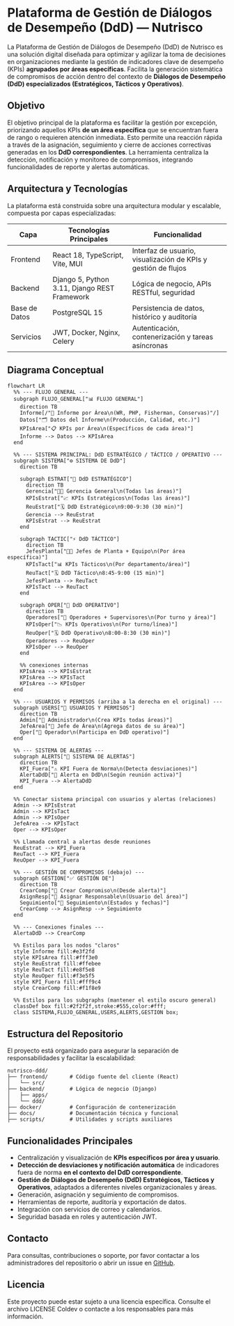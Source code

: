 # Plataforma de Gestión de Diálogos de Desempeño (DdD) — Nutrisco

La Plataforma de Gestión de Diálogos de Desempeño (DdD) de Nutrisco es una solución digital diseñada para optimizar y agilizar la toma de decisiones en organizaciones mediante la gestión de indicadores clave de desempeño (KPIs) **agrupados por áreas específicas**. Facilita la generación sistemática de compromisos de acción dentro del contexto de **Diálogos de Desempeño (DdD) especializados (Estratégicos, Tácticos y Operativos)**.

## Objetivo

El objetivo principal de la plataforma es facilitar la gestión por excepción, priorizando aquellos KPIs **de un área específica** que se encuentran fuera de rango o requieren atención inmediata. Esto permite una reacción rápida a través de la asignación, seguimiento y cierre de acciones correctivas generadas en los **DdD correspondientes**. La herramienta centraliza la detección, notificación y monitoreo de compromisos, integrando funcionalidades de reporte y alertas automáticas.

## Arquitectura y Tecnologías

La plataforma está construida sobre una arquitectura modular y escalable, compuesta por capas especializadas:

| Capa            | Tecnologías Principales                     | Funcionalidad                                        |
|-----------------|---------------------------------------------|------------------------------------------------------|
| Frontend        | React 18, TypeScript, Vite, MUI             | Interfaz de usuario, visualización de KPIs y gestión de flujos |
| Backend         | Django 5, Python 3.11, Django REST Framework | Lógica de negocio, APIs RESTful, seguridad           |
| Base de Datos   | PostgreSQL 15                               | Persistencia de datos, histórico y auditoría          |
| Servicios       | JWT, Docker, Nginx, Celery                  | Autenticación, contenerización y tareas asíncronas    |

## Diagrama Conceptual

```mermaid
flowchart LR
  %% --- FLUJO GENERAL ---
  subgraph FLUJO_GENERAL["📊 FLUJO GENERAL"]
    direction TB
    Informe[/"📄 Informe por Área\n(WR, PHP, Fisherman, Conservas)"/]
    Datos["🗂️ Datos del Informe\n(Producción, Calidad, etc.)"]
    KPIsArea["📋 KPIs por Área\n(Específicos de cada área)"]
    Informe --> Datos --> KPIsArea
  end

  %% --- SISTEMA PRINCIPAL: DdD ESTRATÉGICO / TÁCTICO / OPERATIVO ---
  subgraph SISTEMA["⚙️ SISTEMA DE DdD"]
    direction TB

    subgraph ESTRAT["🎯 DdD ESTRATÉGICO"]
      direction TB
      Gerencia["👩‍💼 Gerencia General\n(Todas las áreas)"]
      KPIsEstrat["📈 KPIs Estratégicos\n(Todas las áreas)"]
      ReuEstrat["🗓️ DdD Estratégico\n9:00-9:30 (30 min)"]
      Gerencia --> ReuEstrat
      KPIsEstrat --> ReuEstrat
    end

    subgraph TACTIC["⚡ DdD TÁCTICO"]
      direction TB
      JefesPlanta["🧑‍🏭 Jefes de Planta + Equipo\n(Por área específica)"]
      KPIsTact["📊 KPIs Tácticos\n(Por departamento/área)"]
      ReuTact["🗓️ DdD Táctico\n8:45-9:00 (15 min)"]
      JefesPlanta --> ReuTact
      KPIsTact --> ReuTact
    end

    subgraph OPER["🔧 DdD OPERATIVO"]
      direction TB
      Operadores["👷 Operadores + Supervisores\n(Por turno y área)"]
      KPIsOper["📉 KPIs Operativos\n(Por turno/línea)"]
      ReuOper["🗓️ DdD Operativo\n8:00-8:30 (30 min)"]
      Operadores --> ReuOper
      KPIsOper --> ReuOper
    end

    %% conexiones internas
    KPIsArea --> KPIsEstrat
    KPIsArea --> KPIsTact
    KPIsArea --> KPIsOper
  end

  %% --- USUARIOS Y PERMISOS (arriba a la derecha en el original) ---
  subgraph USERS["👥 USUARIOS Y PERMISOS"]
    direction TB
    Admin["🔑 Administrador\n(Crea KPIs todas áreas)"]
    JefeArea["🧾 Jefe de Área\n(Agrega datos de su área)"]
    Oper["👤 Operador\n(Participa en DdD operativo)"]
  end

  %% --- SISTEMA DE ALERTAS ---
  subgraph ALERTS["🚨 SISTEMA DE ALERTAS"]
    direction TB
    KPI_Fuera["⚠️ KPI Fuera de Norma\n(Detecta desviaciones)"]
    AlertaDdD["📣 Alerta en DdD\n(Según reunión activa)"]
    KPI_Fuera --> AlertaDdD
  end

  %% Conectar sistema principal con usuarios y alertas (relaciones)
  Admin --> KPIsEstrat
  Admin --> KPIsTact
  Admin --> KPIsOper
  JefeArea --> KPIsTact
  Oper --> KPIsOper

  %% Llamada central a alertas desde reuniones
  ReuEstrat --> KPI_Fuera
  ReuTact --> KPI_Fuera
  ReuOper --> KPI_Fuera

  %% --- GESTIÓN DE COMPROMISOS (debajo) ---
  subgraph GESTION["✅ GESTIÓN DE"]
    direction TB
    CrearComp["📝 Crear Compromiso\n(Desde alerta)"]
    AsignResp["👤 Asignar Responsable\n(Usuario del área)"]
    Seguimiento["🔁 Seguimiento\n(Estados y fechas)"]
    CrearComp --> AsignResp --> Seguimiento
  end

  %% --- Conexiones finales ---
  AlertaDdD --> CrearComp

  %% Estilos para los nodos "claros"
  style Informe fill:#e3f2fd
  style KPIsArea fill:#fff3e0
  style ReuEstrat fill:#ffebee
  style ReuTact fill:#e8f5e8
  style ReuOper fill:#f3e5f5
  style KPI_Fuera fill:#fff9c4
  style CrearComp fill:#f1f8e9

  %% Estilos para los subgraphs (mantener el estilo oscuro general)
  classDef box fill:#2f2f2f,stroke:#555,color:#fff;
  class SISTEMA,FLUJO_GENERAL,USERS,ALERTS,GESTION box;
```

## Estructura del Repositorio

El proyecto está organizado para asegurar la separación de responsabilidades y facilitar la escalabilidad:

```
nutrisco-ddd/
├── frontend/       # Código fuente del cliente (React)
│   └── src/
├── backend/        # Lógica de negocio (Django)
│   ├── apps/
│   └── ddd/
├── docker/         # Configuración de contenerización
├── docs/           # Documentación técnica y funcional
├── scripts/        # Utilidades y scripts auxiliares
```

## Funcionalidades Principales

- Centralización y visualización de **KPIs específicos por área y usuario**.
- **Detección de desviaciones y notificación automática** de indicadores fuera de norma **en el contexto del DdD correspondiente**.
- **Gestión de Diálogos de Desempeño (DdD) Estratégicos, Tácticos y Operativos**, adaptados a diferentes niveles organizacionales y áreas.
- Generación, asignación y seguimiento de compromisos.
- Herramientas de reporte, auditoría y exportación de datos.
- Integración con servicios de correo y calendarios.
- Seguridad basada en roles y autenticación JWT.

## Contacto

Para consultas, contribuciones o soporte, por favor contactar a los administradores del repositorio o abrir un issue en [GitHub](https://github.com/ColDev-Colivoro/Proyecto-Estandarizaci-n-normalizacion-Nutrisco).

## Licencia

Este proyecto puede estar sujeto a una licencia específica. Consulte el archivo LICENSE Coldev o contacte a los responsables para más información.
